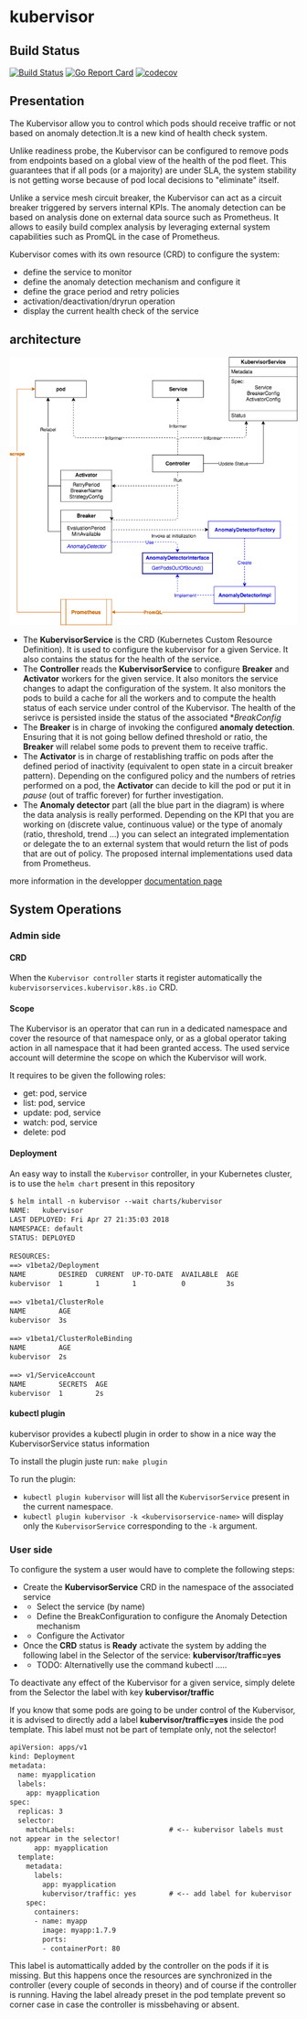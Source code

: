 # kubervisor

## Build Status

[![Build Status](https://travis-ci.org/AmadeusITGroup/kubervisor.svg?branch=master)](https://travis-ci.org/AmadeusITGroup/kubervisor)
[![Go Report Card](https://goreportcard.com/badge/github.com/amadeusitgroup/kubervisor)](https://goreportcard.com/report/github.com/amadeusitgroup/kubervisor)
[![codecov](https://codecov.io/gh/amadeusitgroup/kubervisor/branch/master/graph/badge.svg)](https://codecov.io/gh/amadeusitgroup/kubervisor)


## Presentation

The Kubervisor allow you to control which pods should receive traffic or not based on anomaly detection.It is a new kind of health check system.

Unlike readiness probe, the Kubervisor can be configured to remove pods from endpoints based on a global view of the health of the pod fleet. This guarantees that if all pods (or a majority) are under SLA, the system stability is not getting worse because of pod local decisions to "eliminate" itself.

Unlike a service mesh circuit breaker, the Kubervisor can act as a circuit breaker triggered by servers internal KPIs. The anomaly detection can be based on analysis done on external data source such as Prometheus. It allows to easily build complex analysis by leveraging external system capabilities such as PromQL in the case of Prometheus.

Kubervisor comes with its own resource (CRD) to configure the system:

- define the service to monitor
- define the anomaly detection mechanism and configure it
- define the grace period and retry policies
- activation/deactivation/dryrun operation
- display the current health check of the service


## architecture

![architecture diagram][diagram1]

[diagram1]: ./docs/imgs/diagram1.png

- The **KubervisorService** is the CRD (Kubernetes Custom Resource Definition). It is used to configure the kubervisor for a given Service. It also contains the status for the health of the service.
- The **Controller** reads the **KubervisorService** to configure **Breaker** and **Activator** workers for the given service. It also monitors the service changes to adapt the configuration of the system. It also monitors the pods to build a cache for all the workers and to compute the health status of each service under control of the Kubervisor. The health of the serivce is persisted inside the status of the associated **BreakConfig*
- The **Breaker** is in charge of invoking the configured **anomaly detection**. Ensuring that it is not going bellow defined threshold or ratio, the **Breaker** will relabel some pods to prevent them to receive traffic.
- The **Activator** is in charge of restablishing traffic on pods after the defined period of inactivity (equivalent to open state in a circuit breaker pattern). Depending on the configured policy and the numbers of retries performed on a pod, the **Activator** can decide to kill the pod or put it in *pause* (out of traffic forever) for further investigation.
- The **Anomaly detector** part (all the blue part in the diagram) is where the data analysis is really performed. Depending on the KPI that you are working on (discrete value, continuous value) or the type of anomaly (ratio, threshold, trend ...) you can select an integrated implementation or delegate the to an external system that would return the list of pods that are out of policy. The proposed internal implementations used data from Prometheus.

more information in the developper [documentation page](./docs/developper_docs.md)

## System Operations

### Admin side

#### CRD

When the ```Kubervisor controller``` starts it register automatically the ```kubervisorservices.kubervisor.k8s.io``` CRD.

#### Scope

The Kubervisor is an operator that can run in a dedicated namespace and cover the resource of that namespace only, or as a global operator taking action in all namespace that it had been granted access. The used service account will determine the scope on which the Kubervisor will work.

It requires to be given the following roles:

- get:          pod, service
- list:         pod, service
- update:       pod, service
- watch:        pod, service
- delete:       pod

#### Deployment

An easy way to install the ```Kubervisor``` controller, in your Kubernetes cluster, is to use the ```helm chart``` present in this repository

```console
$ helm intall -n kubervisor --wait charts/kubervisor
NAME:   kubervisor
LAST DEPLOYED: Fri Apr 27 21:35:03 2018
NAMESPACE: default
STATUS: DEPLOYED

RESOURCES:
==> v1beta2/Deployment
NAME        DESIRED  CURRENT  UP-TO-DATE  AVAILABLE  AGE
kubervisor  1        1        1           0          3s

==> v1beta1/ClusterRole
NAME        AGE
kubervisor  3s

==> v1beta1/ClusterRoleBinding
NAME        AGE
kubervisor  2s

==> v1/ServiceAccount
NAME        SECRETS  AGE
kubervisor  1        2s
```

#### kubectl plugin

kubervisor provides a kubectl plugin in order to show in a nice way the KubervisorService status information

To install the plugin juste run: ```make plugin```

To run the plugin:

- ```kubectl plugin kubervisor``` will list all the ```KubervisorService``` present in the current namespace.
- ```kubectl plugin kubervisor -k <kubervisorservice-name>``` will display only the ```KubervisorService``` corresponding to the ```-k``` argument.

### User side

To configure the system a user would have to complete the following steps:

- Create the **KubervisorService** CRD in the namespace of the associated service
- - Select the service (by name)
- - Define the BreakConfiguration to configure the Anomaly Detection mechanism
- - Configure the Activator
- Once the **CRD** status is **Ready** activate the system by adding the following label in the Selector of the service: **kubervisor/traffic=yes**
- - TODO: Alternativelly use the command kubectl .....

To deactivate any effect of the Kubervisor for a given service, simply delete from the Selector the label with key **kubervisor/traffic**

If you know that some pods are going to be under control of the Kubervisor, it is advised to directly add a label **kubervisor/traffic=yes** inside the pod template. This label must not be part of template only, not the selector!

```
apiVersion: apps/v1
kind: Deployment
metadata:
  name: myapplication
  labels:
    app: myapplication
spec:
  replicas: 3
  selector:
    matchLabels:                       # <-- kubervisor labels must not appear in the selector!
      app: myapplication
  template:
    metadata:
      labels:
        app: myapplication
        kubervisor/traffic: yes        # <-- add label for kubervisor
    spec:
      containers:
      - name: myapp
        image: myapp:1.7.9
        ports:
        - containerPort: 80
```

This label is automattically added by the controller on the pods if it is missing. But this happens once the resources are synchronized in the controller (every couple of seconds in theory) and of course if the controller is running. Having the label already preset in the pod template prevent so corner case in case the controller is missbehaving or absent.
